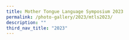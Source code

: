 ```yaml
---
title: Mother Tongue Language Symposium 2023
permalink: /photo-gallery/2023/mtls2023/
description: ""
third_nav_title: "2023"
---
```

